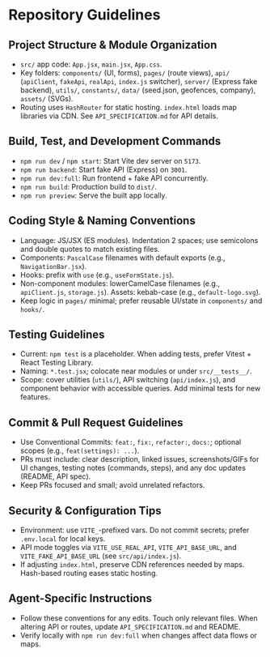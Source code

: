 # Repository Guidelines

## Project Structure & Module Organization
- `src/` app code: `App.jsx`, `main.jsx`, `App.css`.
- Key folders: `components/` (UI, forms), `pages/` (route views), `api/` (`apiClient`, `fakeApi`, `realApi`, `index.js` switcher), `server/` (Express fake backend), `utils/`, `constants/`, `data/` (seed.json, geofences, company), `assets/` (SVGs).
- Routing uses `HashRouter` for static hosting. `index.html` loads map libraries via CDN. See `API_SPECIFICATION.md` for API details.

## Build, Test, and Development Commands
- `npm run dev` / `npm start`: Start Vite dev server on `5173`.
- `npm run backend`: Start fake API (Express) on `3001`.
- `npm run dev:full`: Run frontend + fake API concurrently.
- `npm run build`: Production build to `dist/`.
- `npm run preview`: Serve the built app locally.

## Coding Style & Naming Conventions
- Language: JS/JSX (ES modules). Indentation 2 spaces; use semicolons and double quotes to match existing files.
- Components: `PascalCase` filenames with default exports (e.g., `NavigationBar.jsx`).
- Hooks: prefix with `use` (e.g., `useFormState.js`).
- Non-component modules: lowerCamelCase filenames (e.g., `apiClient.js`, `storage.js`). Assets: kebab-case (e.g., `default-logo.svg`).
- Keep logic in `pages/` minimal; prefer reusable UI/state in `components/` and `hooks/`.

## Testing Guidelines
- Current: `npm test` is a placeholder. When adding tests, prefer Vitest + React Testing Library.
- Naming: `*.test.jsx`; colocate near modules or under `src/__tests__/`.
- Scope: cover utilities (`utils/`), API switching (`api/index.js`), and component behavior with accessible queries. Add minimal tests for new features.

## Commit & Pull Request Guidelines
- Use Conventional Commits: `feat:`, `fix:`, `refactor:`, `docs:`; optional scopes (e.g., `feat(settings): ...`).
- PRs must include: clear description, linked issues, screenshots/GIFs for UI changes, testing notes (commands, steps), and any doc updates (README, API spec).
- Keep PRs focused and small; avoid unrelated refactors.

## Security & Configuration Tips
- Environment: use `VITE_`-prefixed vars. Do not commit secrets; prefer `.env.local` for local keys.
- API mode toggles via `VITE_USE_REAL_API`, `VITE_API_BASE_URL`, and `VITE_FAKE_API_BASE_URL` (see `src/api/index.js`).
- If adjusting `index.html`, preserve CDN references needed by maps. Hash-based routing eases static hosting.

## Agent-Specific Instructions
- Follow these conventions for any edits. Touch only relevant files. When altering API or routes, update `API_SPECIFICATION.md` and README.
- Verify locally with `npm run dev:full` when changes affect data flows or maps.
